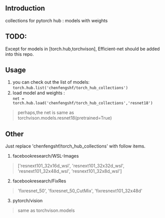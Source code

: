 ## Introduction
collections for pytorch hub : models with weights
## TODO:
Except for models in [torch.hub,torchvison], Efficient-net should be added into this repo.


## Usage
1. you can check out the list of models:  
`torch.hub.list('chenfengshf/torch_hub_collections')`
2. load model and weights :  
`net = torch.hub.load('chenfengshf/torch_hub_collections','resnet18')`
> perhaps,the net is same as torchvison.models.resnet18(pretrained=True)

## Other
Just replace 'chenfengshf/torch_hub_collections' with follow items.

1. facebookresearch/WSL-Images

> ['resnext101_32x16d_wsl', 'resnext101_32x32d_wsl', 'resnext101_32x48d_wsl', 'resnext101_32x8d_wsl']

2. facebookresearch/FixRes

> 'fixresnet_50', 'fixresnet_50_CutMix', 'fixresnext101_32x48d'

3. pytorch/vision
> same as torchvison.models
